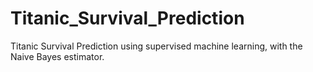 # Titanic_Survival_Prediction
Titanic Survival Prediction using supervised machine learning, with the Naive Bayes estimator.
